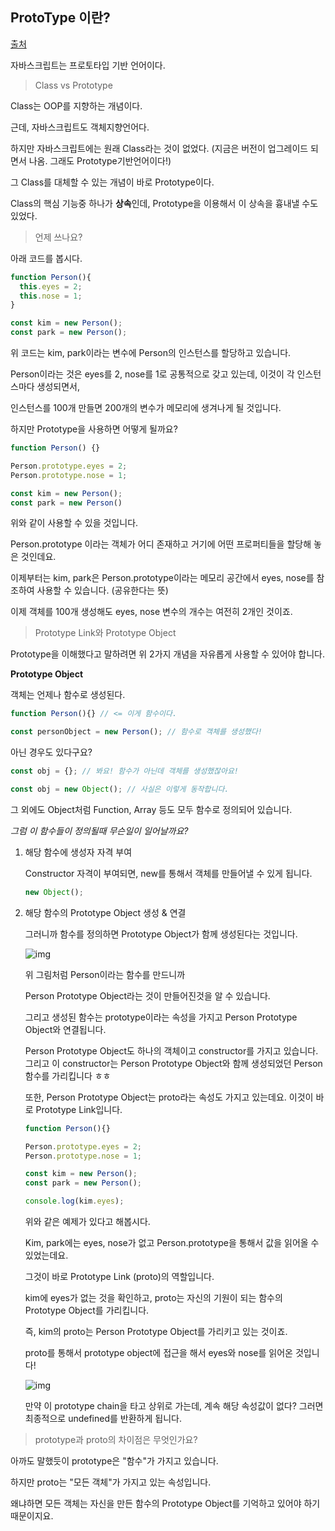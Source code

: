 ## ProtoType 이란?

[출처](https://medium.com/@bluesh55/javascript-prototype-이해하기-f8e67c286b67)

자바스크립트는 프로토타입 기반 언어이다.



> Class vs Prototype

Class는 OOP를 지향하는 개념이다.

근데, 자바스크립트도 객체지향언어다.

하지만 자바스크립트에는 원래 Class라는 것이 없었다. (지금은 버전이 업그레이드 되면서 나옴. 그래도 Prototype기반언어이다!)

그 Class를 대체할 수 있는 개념이 바로 Prototype이다.



Class의 핵심 기능중 하나가 **상속**인데, Prototype을 이용해서 이 상속을 흉내낼 수도 있었다.



> 언제 쓰나요?

아래 코드를 봅시다.

```js
function Person(){
  this.eyes = 2;
  this.nose = 1;
}

const kim = new Person();
const park = new Person();
```

위 코드는 kim, park이라는 변수에 Person의 인스턴스를 할당하고 있습니다.

Person이라는 것은 eyes를 2, nose를 1로 공통적으로 갖고 있는데, 이것이 각 인스턴스마다 생성되면서,

인스턴스를 100개 만들면 200개의 변수가 메모리에 생겨나게 될 것입니다.



하지만 Prototype을 사용하면 어떻게 될까요?

```js
function Person() {}

Person.prototype.eyes = 2;
Person.prototype.nose = 1;

const kim = new Person();
const park = new Person()
```



위와 같이 사용할 수 있을 것입니다.

Person.prototype 이라는 객체가 어디 존재하고 거기에 어떤 프로퍼티들을 할당해 놓은 것인데요.

이제부터는 kim, park은 Person.prototype이라는 메모리 공간에서 eyes, nose를 참조하여 사용할 수 있습니다. (공유한다는 뜻)

이제 객체를 100개 생성해도 eyes, nose 변수의 개수는 여전히 2개인 것이죠.



> Prototype Link와 Prototype Object

Prototype을 이해했다고 말하려면 위 2가지 개념을 자유롭게 사용할 수 있어야 합니다.

**Prototype Object**

객체는 언제나 함수로 생성된다.

```js
function Person(){} // <= 이게 함수이다.

const personObject = new Person(); // 함수로 객체를 생성했다!
```



아닌 경우도 있다구요?

```js
const obj = {}; // 봐요! 함수가 아닌데 객체를 생성했잖아요!

const obj = new Object(); // 사실은 이렇게 동작합니다.
```



그 외에도 Object처럼 Function, Array 등도 모두 함수로 정의되어 있습니다.



*그럼 이 함수들이 정의될때 무슨일이 일어날까요?*

1. 해당 함수에 생성자 자격 부여

   Constructor 자격이 부여되면, new를 통해서 객체를 만들어낼 수 있게 됩니다.

   ```js
   new Object();
   ```

2. 해당 함수의 Prototype Object 생성 & 연결

   그러니까 함수를 정의하면 Prototype Object가 함께 생성된다는 것입니다.

   ![img](https://miro.medium.com/max/1778/1*PZe_YnLftVZwT1dNs1Iu0A.png)

   위 그림처럼 Person이라는 함수를 만드니까

   Person Prototype Object라는 것이 만들어진것을 알 수 있습니다.


   그리고 생성된 함수는 prototype이라는 속성을 가지고 Person Prototype Object와 연결됩니다.

   Person Prototype Object도 하나의 객체이고 constructor를 가지고 있습니다.
   그리고 이 constructor는 Person Prototype Object와 함께 생성되었던 Person 함수를 가리킵니다 ㅎㅎ

   

   
   


   또한, Person Prototype Object는 proto라는 속성도 가지고 있는데요. 이것이 바로 Prototype Link입니다.

   ```js
   function Person(){}
   
   Person.prototype.eyes = 2;
   Person.prototype.nose = 1;
   
   const kim = new Person();
   const park = new Person();
   
   console.log(kim.eyes);
   ```

   위와 같은 예제가 있다고 해봅시다.

   Kim, park에는 eyes, nose가 없고 Person.prototype을 통해서 값을 읽어올 수 있었는데요.

   그것이 바로 Prototype Link (proto)의 역할입니다.

   kim에 eyes가 없는 것을 확인하고, proto는 자신의 기원이 되는 함수의 Prototype Object를 가리킵니다.

   즉, kim의 proto는 Person Prototype Object를 가리키고 있는 것이죠.

   proto를 통해서 prototype object에 접근을 해서 eyes와 nose를 읽어온 것입니다!

   ![img](https://miro.medium.com/max/1654/1*jMTxqTYDZGhykJQoimmb0A.png)

   만약 이 prototype chain을 타고 상위로 가는데, 계속 해당 속성값이 없다? 그러면 최종적으로 undefined를 반환하게 됩니다.



> prototype과 proto의 차이점은 무엇인가요?

아까도 말했듯이 prototype은 "함수"가 가지고 있습니다.

하지만 proto는 "모든 객체"가 가지고 있는 속성입니다.

왜냐하면 모든 객체는 자신을 만든 함수의 Prototype Object를 기억하고 있어야 하기 때문이지요.
